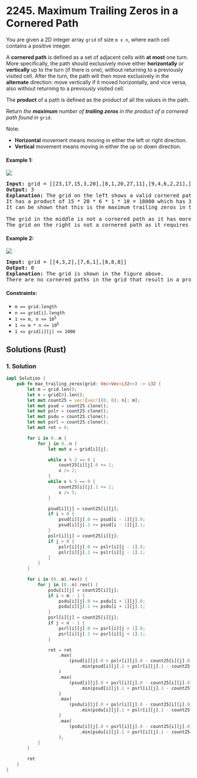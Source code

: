 # 2245. Maximum Trailing Zeros in a Cornered Path
You are given a 2D integer array `grid` of size `m x n`, where each cell contains a positive integer.

A **cornered path** is defined as a set of adjacent cells with **at most** one turn. More specifically, the path should exclusively move either **horizontally** or **vertically** up to the turn (if there is one), without returning to a previously visited cell. After the turn, the path will then move exclusively in the **alternate** direction: move vertically if it moved horizontally, and vice versa, also without returning to a previously visited cell.

The **product** of a path is defined as the product of all the values in the path.

Return *the **maximum** number of **trailing zeros** in the product of a cornered path found in* `grid`.

Note:

* **Horizontal** movement means moving in either the left or right direction.
* **Vertical** movement means moving in either the up or down direction.

#### Example 1:
![](https://assets.leetcode.com/uploads/2022/03/23/ex1new2.jpg)
<pre>
<strong>Input:</strong> grid = [[23,17,15,3,20],[8,1,20,27,11],[9,4,6,2,21],[40,9,1,10,6],[22,7,4,5,3]]
<strong>Output:</strong> 3
<strong>Explanation:</strong> The grid on the left shows a valid cornered path.
It has a product of 15 * 20 * 6 * 1 * 10 = 18000 which has 3 trailing zeros.
It can be shown that this is the maximum trailing zeros in the product of a cornered path.

The grid in the middle is not a cornered path as it has more than one turn.
The grid on the right is not a cornered path as it requires a return to a previously visited cell.
</pre>

#### Example 2:
![](https://assets.leetcode.com/uploads/2022/03/25/ex2.jpg)
<pre>
<strong>Input:</strong> grid = [[4,3,2],[7,6,1],[8,8,8]]
<strong>Output:</strong> 0
<strong>Explanation:</strong> The grid is shown in the figure above.
There are no cornered paths in the grid that result in a product with a trailing zero.
</pre>

#### Constraints:
* `m == grid.length`
* `n == grid[i].length`
* <code>1 <= m, n <= 10<sup>5</sup></code>
* <code>1 <= m * n <= 10<sup>5</sup></code>
* `1 <= grid[i][j] <= 1000`

## Solutions (Rust)

### 1. Solution
```Rust
impl Solution {
    pub fn max_trailing_zeros(grid: Vec<Vec<i32>>) -> i32 {
        let m = grid.len();
        let n = grid[0].len();
        let mut count25 = vec![vec![(0, 0); n]; m];
        let mut psud = count25.clone();
        let mut pslr = count25.clone();
        let mut psdu = count25.clone();
        let mut psrl = count25.clone();
        let mut ret = 0;

        for i in 0..m {
            for j in 0..n {
                let mut x = grid[i][j];

                while x % 2 == 0 {
                    count25[i][j].0 += 1;
                    x /= 2;
                }
                while x % 5 == 0 {
                    count25[i][j].1 += 1;
                    x /= 5;
                }

                psud[i][j] = count25[i][j];
                if i > 0 {
                    psud[i][j].0 += psud[i - 1][j].0;
                    psud[i][j].1 += psud[i - 1][j].1;
                }
                pslr[i][j] = count25[i][j];
                if j > 0 {
                    pslr[i][j].0 += pslr[i][j - 1].0;
                    pslr[i][j].1 += pslr[i][j - 1].1;
                }
            }
        }

        for i in (0..m).rev() {
            for j in (0..n).rev() {
                psdu[i][j] = count25[i][j];
                if i < m - 1 {
                    psdu[i][j].0 += psdu[i + 1][j].0;
                    psdu[i][j].1 += psdu[i + 1][j].1;
                }
                psrl[i][j] = count25[i][j];
                if j < n - 1 {
                    psrl[i][j].0 += psrl[i][j + 1].0;
                    psrl[i][j].1 += psrl[i][j + 1].1;
                }

                ret = ret
                    .max(
                        (psud[i][j].0 + pslr[i][j].0 - count25[i][j].0)
                            .min(psud[i][j].1 + pslr[i][j].1 - count25[i][j].1),
                    )
                    .max(
                        (psud[i][j].0 + psrl[i][j].0 - count25[i][j].0)
                            .min(psud[i][j].1 + psrl[i][j].1 - count25[i][j].1),
                    )
                    .max(
                        (psdu[i][j].0 + pslr[i][j].0 - count25[i][j].0)
                            .min(psdu[i][j].1 + pslr[i][j].1 - count25[i][j].1),
                    )
                    .max(
                        (psdu[i][j].0 + psrl[i][j].0 - count25[i][j].0)
                            .min(psdu[i][j].1 + psrl[i][j].1 - count25[i][j].1),
                    );
            }
        }

        ret
    }
}
```
